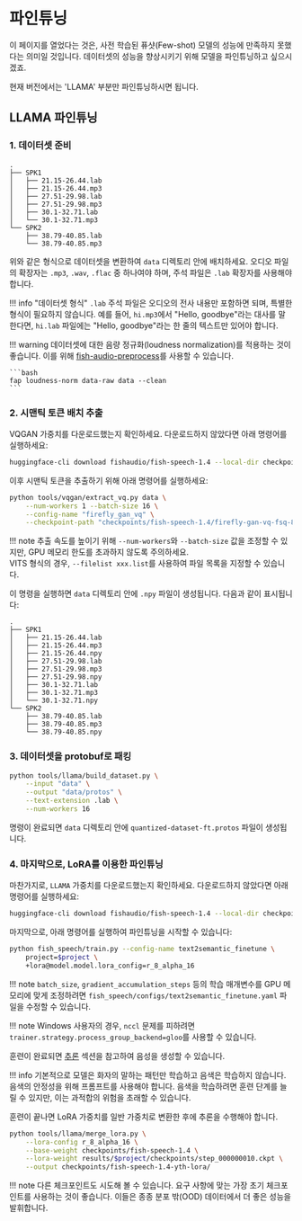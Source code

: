 # 파인튜닝

이 페이지를 열었다는 것은, 사전 학습된 퓨샷(Few-shot) 모델의 성능에 만족하지 못했다는 의미일 것입니다. 데이터셋의 성능을 향상시키기 위해 모델을 파인튜닝하고 싶으시겠죠.

현재 버전에서는 'LLAMA' 부분만 파인튜닝하시면 됩니다.

## LLAMA 파인튜닝
### 1. 데이터셋 준비

```
.
├── SPK1
│   ├── 21.15-26.44.lab
│   ├── 21.15-26.44.mp3
│   ├── 27.51-29.98.lab
│   ├── 27.51-29.98.mp3
│   ├── 30.1-32.71.lab
│   └── 30.1-32.71.mp3
└── SPK2
    ├── 38.79-40.85.lab
    └── 38.79-40.85.mp3
```

위와 같은 형식으로 데이터셋을 변환하여 `data` 디렉토리 안에 배치하세요. 오디오 파일의 확장자는 `.mp3`, `.wav`, `.flac` 중 하나여야 하며, 주석 파일은 `.lab` 확장자를 사용해야 합니다.

!!! info "데이터셋 형식"
    `.lab` 주석 파일은 오디오의 전사 내용만 포함하면 되며, 특별한 형식이 필요하지 않습니다. 예를 들어, `hi.mp3`에서 "Hello, goodbye"라는 대사를 말한다면, `hi.lab` 파일에는 "Hello, goodbye"라는 한 줄의 텍스트만 있어야 합니다.

!!! warning
    데이터셋에 대한 음량 정규화(loudness normalization)를 적용하는 것이 좋습니다. 이를 위해 [fish-audio-preprocess](https://github.com/fishaudio/audio-preprocess)를 사용할 수 있습니다.

    ```bash
    fap loudness-norm data-raw data --clean
    ```

### 2. 시맨틱 토큰 배치 추출

VQGAN 가중치를 다운로드했는지 확인하세요. 다운로드하지 않았다면 아래 명령어를 실행하세요:

```bash
huggingface-cli download fishaudio/fish-speech-1.4 --local-dir checkpoints/fish-speech-1.4
```

이후 시맨틱 토큰을 추출하기 위해 아래 명령어를 실행하세요:

```bash
python tools/vqgan/extract_vq.py data \
    --num-workers 1 --batch-size 16 \
    --config-name "firefly_gan_vq" \
    --checkpoint-path "checkpoints/fish-speech-1.4/firefly-gan-vq-fsq-8x1024-21hz-generator.pth"
```

!!! note
    추출 속도를 높이기 위해 `--num-workers`와 `--batch-size` 값을 조정할 수 있지만, GPU 메모리 한도를 초과하지 않도록 주의하세요.  
    VITS 형식의 경우, `--filelist xxx.list`를 사용하여 파일 목록을 지정할 수 있습니다.

이 명령을 실행하면 `data` 디렉토리 안에 `.npy` 파일이 생성됩니다. 다음과 같이 표시됩니다:

```
.
├── SPK1
│   ├── 21.15-26.44.lab
│   ├── 21.15-26.44.mp3
│   ├── 21.15-26.44.npy
│   ├── 27.51-29.98.lab
│   ├── 27.51-29.98.mp3
│   ├── 27.51-29.98.npy
│   ├── 30.1-32.71.lab
│   ├── 30.1-32.71.mp3
│   └── 30.1-32.71.npy
└── SPK2
    ├── 38.79-40.85.lab
    ├── 38.79-40.85.mp3
    └── 38.79-40.85.npy
```

### 3. 데이터셋을 protobuf로 패킹

```bash
python tools/llama/build_dataset.py \
    --input "data" \
    --output "data/protos" \
    --text-extension .lab \
    --num-workers 16
```

명령이 완료되면 `data` 디렉토리 안에 `quantized-dataset-ft.protos` 파일이 생성됩니다.

### 4. 마지막으로, LoRA를 이용한 파인튜닝

마찬가지로, `LLAMA` 가중치를 다운로드했는지 확인하세요. 다운로드하지 않았다면 아래 명령어를 실행하세요:

```bash
huggingface-cli download fishaudio/fish-speech-1.4 --local-dir checkpoints/fish-speech-1.4
```

마지막으로, 아래 명령어를 실행하여 파인튜닝을 시작할 수 있습니다:

```bash
python fish_speech/train.py --config-name text2semantic_finetune \
    project=$project \
    +lora@model.model.lora_config=r_8_alpha_16
```

!!! note
    `batch_size`, `gradient_accumulation_steps` 등의 학습 매개변수를 GPU 메모리에 맞게 조정하려면 `fish_speech/configs/text2semantic_finetune.yaml` 파일을 수정할 수 있습니다.

!!! note
    Windows 사용자의 경우, `nccl` 문제를 피하려면 `trainer.strategy.process_group_backend=gloo`를 사용할 수 있습니다.

훈련이 완료되면 [추론](inference.md) 섹션을 참고하여 음성을 생성할 수 있습니다.

!!! info
    기본적으로 모델은 화자의 말하는 패턴만 학습하고 음색은 학습하지 않습니다. 음색의 안정성을 위해 프롬프트를 사용해야 합니다.
    음색을 학습하려면 훈련 단계를 늘릴 수 있지만, 이는 과적합의 위험을 초래할 수 있습니다.

훈련이 끝나면 LoRA 가중치를 일반 가중치로 변환한 후에 추론을 수행해야 합니다.

```bash
python tools/llama/merge_lora.py \
	--lora-config r_8_alpha_16 \
	--base-weight checkpoints/fish-speech-1.4 \
	--lora-weight results/$project/checkpoints/step_000000010.ckpt \
	--output checkpoints/fish-speech-1.4-yth-lora/
```

!!! note
    다른 체크포인트도 시도해 볼 수 있습니다. 요구 사항에 맞는 가장 초기 체크포인트를 사용하는 것이 좋습니다. 이들은 종종 분포 밖(OOD) 데이터에서 더 좋은 성능을 발휘합니다.
